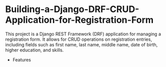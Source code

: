 # Building-a-Django-DRF-CRUD-Application-for-Registration-Form
This project is a Django REST Framework (DRF) application for managing a registration form. It allows for CRUD operations on registration entries, including fields such as first name, last name, middle name, date of birth, higher education, and skills. 
* Features
